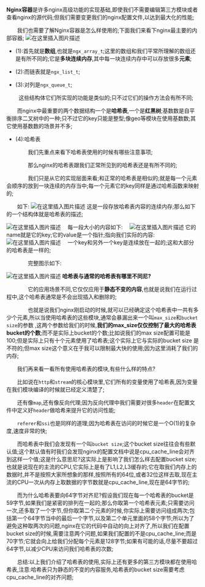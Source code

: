 **Nginx容器**是许多nginx高级功能的实现基础,即使我们不需要编辑第三方模块或者查看nginx的源代码;但我们需要变更我们的nginx配置文件,以达到最大化的性能;

　　我们也需要了解Nginx容器是怎么样使用的;下面我们来看下nginx最主要的内部容器;
![在这里插入图片描述](https://i-blog.csdnimg.cn/blog_migrate/b190d3f05f6cdcff39d306e397e3d4d1.png)

 - (1):首先就是**数组**,也就是`ngx_array_t`;这里的数组和我们平常所理解的数组还是有所不同的;它是**多块连续内存**,其中每一块连续内存中可以存放很多**元素**;

 - (2):而链表就是`ngx_list_t`;
 - (3):对列是`ngx_queue_t`;

　　 这些结构体它们所实现的功能是类似的;只不过它们的操作方法会有所不同;

　　而nginx中最重要的两个数据结构一个是**哈希表**,一个是**红黑树**;基数数是自平衡排序二叉树中的一种;只不过它的key只能是整型;像geo等模块在使用基数数;其它使用基数数的场景并不多;

 - (4):哈希表

　　　　我们先重点来看下哈希表使用的时候有哪些注意事项;

　　　　那么nginx的哈希表跟我们正常所见到的哈希表还是有所不同的;

　　　　我们只是从它的实现层面来看;和正常的哈希表是相似的;就是每一个元素会顺序的放到一块连续的内存当中;每一个元素它的key同样是通过哈希函数来映射的;

　　如下:
![在这里插入图片描述](https://i-blog.csdnimg.cn/blog_migrate/48b0ae82d2926bd08182d2ea6e1f29e9.png)
这是一段存放哈希表内容的连续内存;那么如下的一个结构体就是哈希表的描述;

![在这里插入图片描述](https://i-blog.csdnimg.cn/blog_migrate/59f9447e4aa401655a61466c452631b4.png)
　每一段大小的内容如下:
　![在这里插入图片描述](https://i-blog.csdnimg.cn/blog_migrate/606932550649095c40a785909a855180.png)
它的name就是它的key;它的value是一个指针;指向我们实际的内容:
![在这里插入图片描述](https://i-blog.csdnimg.cn/blog_migrate/0fd91354552d8f85835d3163b622e0ec.png)
　一个key和另外一个key是连续放在一起的;这和大部分的哈希表是一样的;

　　　　完整图示如下:

![在这里插入图片描述](https://i-blog.csdnimg.cn/blog_migrate/67971883966f27c89fba0f676f232b1b.png)
**哈希表与通常的哈希表有哪里不同尼?**

　　　　它的应用场景不同,它仅仅应用于**静态不变的内容**,也就是说我们在运行过程中,这个哈希表通常是不会出现插入和删除的;

　　　　也就是说我们nginx刚启动的时候,就可以已经确定这个哈希表中一共有多少个元素,所以当使用哈希表的这些模块,通常会暴漏出来一个叫`max_size`和`bucket size`的参数 ,这两个参数给我们的时候,**我们的max_size仅仅控制了最大的哈希表bucket的个数**;而不是实际上bucket的个数;比如说我们的max size配置可能是100;但是实际上只有十个元素使用了哈希表;这个实际上它与实际的bucket size 是不符的;但max size这个意义在于我可以限制最大快的使用;因为这里消耗了我们的内存;

　　我们再来看一看所有使用哈希表的模块,有些什么样的特点?

　　比如说在`http`和`stream`的核心模块里,它们所有的变量使用了哈希表,因为变量在我们模块编译的时候就已经定义清楚了;

　　还有像`map`,还有像反向代理;因为反向代理中我们需要对很多`header`在配置文件中定义好`header`做哈希来提升它的访问性能;

　　`referer`和`ssi`也是同样的道理;因为哈希表在访问的时候它是一个O(1)的复杂度,速度非常的快;

　　而哈希表中我们会发现有一个叫`bucket size`;这个bucket size往往会有些默认值;这个默认值有时我们会发现nginx的配置文档中说是cpu_cache_line会对齐到这样一个值;这是什么意思尼?这实际上是影响了我们怎么样去配置bucket size;也就是说现在的主流的CPU,它实际上是有了L1,L2,L3缓存的;它在取我们内存上的数据时,并不是按照大家所想象的那样,按照所有的64位,或者32位这样去取,现在主流的CPU一次从内存上取数据的字节数就是cpu_cache_line,现在是64字节的;

　　而为什么哈希表要向64字节对齐尼?假设我们现在每一个哈希表的bucket是59字节,如果我们是紧密的排列在一起的;那么你取第一个哈希表元素;只需要访问一次,还多取了一个字节,但你取第二个元素的时候,你实际上需要访问组成两次;包括第一个64字节当中的最后一个字节,以及第二个单元里面的58个字节;所以为了避免这种取两次的问题,nginx在它的代码中自动的向上对齐了,所以我们在配置bucket size的时候,需要注意两个问题,如果我们配置的不是cpu_cache_line;而是70字节;它就会向上给我们分配每个元素是128字节;如果有可能的话,尽量不要超过64字节,以减少CPU来访问我们哈希表的次数;

　　总结:以上我们介绍了哈希表的使用,实际上还有更多的第三方模块都在使用哈希表,注意:哈希表只为静态的不变的内容服务,哈希表的bucket size需要考虑cpu_cache_line的对齐问题;
